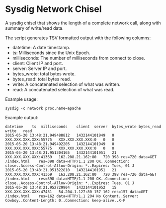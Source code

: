 # Sysdig Network Chisel

A sysdig chisel that shows the length of a complete network call, along with
summary of write/read data.

The script generates TSV formatted output with the following columns:

 * datetime: A date timestamp.
 * ts: Milliseconds since the Unix Epoch.
 * milliseconds: The number of milliseconds from connect to close.
 * client: Client IP and port.
 * server: Server IP and port.
 * bytes_wrote: total bytes wrote.
 * bytes_read: total bytes read.
 * write: A concatenated selection of what was written.
 * read: A concatenated selection of what was read.

Example usage:

    sysdig -c network proc.name=apache

Example output:

```
datetime	ts	milliseconds	client	server	bytes_wrote bytes_read  write	read
2015-05-20 13:48:21.949488812	1432144101949	0	XXX.XXX.XXX.XXX:55775	XXX.XXX.XXX.XXX:0   0   0		
2015-05-20 13:48:21.949492205	1432144101949	0	XXX.XXX.XXX.XXX:55775	XXX.XXX.XXX.XXX:0   0   0		
2015-05-20 13:48:21.951304165	1432144101951	21	XXX.XXX.XXX.XXX:41369	162.208.21.162:80	720 398 res=720 data=GET /index.html	res=398 data=HTTP/1.1 200 OK..Connection: close..Access-Control-Allow-Origin: *..Expires: Tues, 01 J
2015-05-20 13:48:21.951322810	1432144101951	21	XXX.XXX.XXX.XXX:41369	162.208.21.162:80	720 398 res=720 data=GET /index.html	res=398 data=HTTP/1.1 200 OK..Connection: close..Access-Control-Allow-Origin: *..Expires: Tues, 01 J
2015-05-20 13:48:21.952729904	1432144101952	15	XXX.XXX.XXX.XXX:47431	54.204.1.127:80	157 162 res=157 data=GET /index.html	res=162 data=HTTP/1.1 204 No Content..Server: Cowboy..Content-Length: 0..Connection: keep-alive..X-P
```

